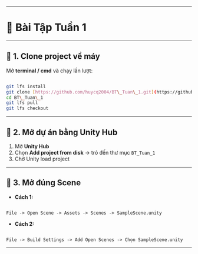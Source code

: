
---

# 📘 Bài Tập Tuần 1 

---

## 🔹 1. Clone project về máy

Mở **terminal / cmd** và chạy lần lượt:

```bash

git lfs install
git clone [https://github.com/huycq2004/BT\_Tuan\_1.git](https://github.com/huycq2004/BT_Tuan_1.git)
cd BT\_Tuan\_1
git lfs pull
git lfs checkout

```

---

## 🔹 2. Mở dự án bằng Unity Hub

1. Mở **Unity Hub**  
2. Chọn **Add project from disk** → trỏ đến thư mục `BT_Tuan_1`  
3. Chờ Unity load project 

---

## 🔹 3. Mở đúng Scene

- **Cách 1:**
```

File -> Open Scene -> Assets -> Scenes -> SampleScene.unity

```

- **Cách 2:**
```

File -> Build Settings -> Add Open Scenes -> Chọn SampleScene.unity

```

---


